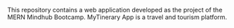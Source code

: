 This repository contains a web application developed as the project of the MERN Mindhub Bootcamp. MyTinerary App is a travel and tourism platform.
